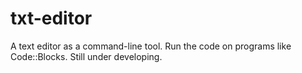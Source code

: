 # txt-editor
A text editor as a command-line tool.
Run the code on programs like Code::Blocks.
Still under developing.
